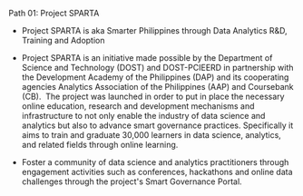 Path 01: Project SPARTA

- Project SPARTA is aka Smarter Philippines through Data Analytics R&D, Training and Adoption 

- Project SPARTA is an initiative made possible by the Department of Science and Technology (DOST) and DOST-PCIEERD in partnership with the Development Academy of the Philippines (DAP) and its cooperating agencies Analytics Association of the Philippines (AAP) and Coursebank (CB). 
The project was launched in order to put in place the necessary online education, research and development mechanisms and infrastructure to not only enable the industry of data science and analytics but also to advance smart governance practices.
Specifically it aims to train and graduate 30,000 learners in data science, analytics, and related fields through online learning. 

- Foster a community of data science and analytics practitioners through engagement activities such as conferences, hackathons and online data challenges through the project's Smart Governance Portal.
